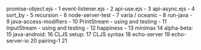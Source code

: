 promise-object.ejs - 1
event-listener.ejs - 2
api-use.ejs - 3
api-async.ejs - 4
sort_by - 5
recursion - 6
node-server-test - 7
varia / oceanic - 8
run-java - 9
java-access-modifiers - 10
PrintStream - using and testing - 11
InputStream - using and testing - 12
happiness - 13
minimax 14
alpha-beta: 15
java-android: 16
CLJS setup: 17
CLJS syntax 18
echo-server 19
echo-server-io 20
pairing-1 21
